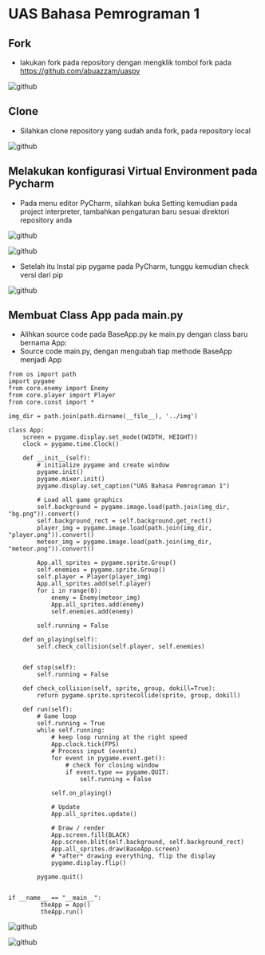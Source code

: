 # UAS Bahasa Pemrograman 1

## Fork
* lakukan fork pada repository dengan mengklik tombol fork pada https://github.com/abuazzam/uaspy

![github](https://github.com/Marinska/uaspy/blob/master/1.PNG)

## Clone
*  Silahkan clone repository yang sudah anda fork, pada repository local

![github](https://github.com/Marinska/uaspy/blob/master/2.PNG)


## Melakukan konfigurasi Virtual Environment pada Pycharm
*  Pada menu editor PyCharm, silahkan buka Setting kemudian pada project interpreter, tambahkan pengaturan baru sesuai direktori repository anda

![github](https://github.com/Marinska/uaspy/blob/master/3.PNG)

![github](https://github.com/Marinska/uaspy/blob/master/4.PNG)

*  Setelah itu Instal pip pygame pada PyCharm, tunggu kemudian check versi dari pip

![github](https://github.com/Marinska/uaspy/blob/master/5.PNG)


## Membuat Class App pada main.py
*  Alihkan source code pada BaseApp.py ke main.py dengan class baru bernama App:
*  Source code main.py, dengan mengubah tiap methode BaseApp menjadi App
```
from os import path
import pygame
from core.enemy import Enemy
from core.player import Player
from core.const import *

img_dir = path.join(path.dirname(__file__), '../img')

class App:
    screen = pygame.display.set_mode((WIDTH, HEIGHT))
    clock = pygame.time.Clock()

    def __init__(self):
        # initialize pygame and create window
        pygame.init()
        pygame.mixer.init()
        pygame.display.set_caption("UAS Bahasa Pemrograman 1")

        # Load all game graphics
        self.background = pygame.image.load(path.join(img_dir, "bg.png")).convert()
        self.background_rect = self.background.get_rect()
        player_img = pygame.image.load(path.join(img_dir, "player.png")).convert()
        meteor_img = pygame.image.load(path.join(img_dir, "meteor.png")).convert()

        App.all_sprites = pygame.sprite.Group()
        self.enemies = pygame.sprite.Group()
        self.player = Player(player_img)
        App.all_sprites.add(self.player)
        for i in range(8):
            enemy = Enemy(meteor_img)
            App.all_sprites.add(enemy)
            self.enemies.add(enemy)

        self.running = False

    def on_playing(self):
        self.check_collision(self.player, self.enemies)


    def stop(self):
        self.running = False

    def check_collision(self, sprite, group, dokill=True):
        return pygame.sprite.spritecollide(sprite, group, dokill)

    def run(self):
        # Game loop
        self.running = True
        while self.running:
            # keep loop running at the right speed
            App.clock.tick(FPS)
            # Process input (events)
            for event in pygame.event.get():
                # check for closing window
                if event.type == pygame.QUIT:
                    self.running = False

            self.on_playing()

            # Update
            App.all_sprites.update()

            # Draw / render
            App.screen.fill(BLACK)
            App.screen.blit(self.background, self.background_rect)
            App.all_sprites.draw(BaseApp.screen)
            # *after* drawing everything, flip the display
            pygame.display.flip()

        pygame.quit()


if __name__ == "__main__":
         theApp = App()
         theApp.run()
```

![github](https://github.com/Marinska/labpy03/blob/master/9.PNG)


![github](https://github.com/Marinska/labpy03/blob/master/9.PNG)
